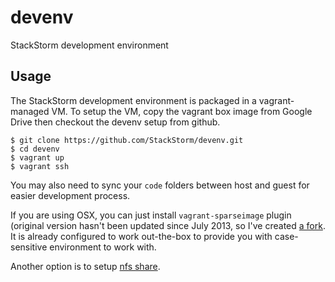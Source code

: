 devenv
======

StackStorm development environment

Usage
-----
The StackStorm development environment is packaged in a vagrant-managed VM. To
setup the VM, copy the vagrant box image from Google Drive then checkout the
devenv setup from github.

    $ git clone https://github.com/StackStorm/devenv.git
    $ cd devenv
    $ vagrant up
    $ vagrant ssh

You may also need to sync your `code` folders between host and guest for easier development process.

If you are using OSX, you can just install `vagrant-sparseimage` plugin (original version hasn't
been updated since July 2013, so I've created [a fork][fork]. It is already configured to work
out-the-box to provide you with case-sensitive environment to work with.

Another option is to setup [nfs share][nfswiki].

[fork]: http://guthub.com/enykeev/vagrant-sparseimage
[nfswiki]: https://stackstorm.atlassian.net/wiki/display/STORM/Developing+in+PyCharm
